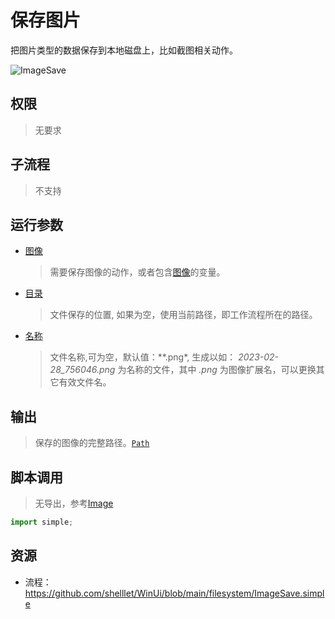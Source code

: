 # 保存图片 
把图片类型的数据保存到本地磁盘上，比如截图相关动作。

![ImageSave](./images/04.png ':size=90%')
## 权限
> 无要求
## 子流程
> 不支持

## 运行参数

* [图像](./types/Image.md)
  > 需要保存图像的动作，或者包含[图像](./types/Image.md)的变量。
* [目录](./types/Path.md)
  > 文件保存的位置, 如果为空，使用当前路径，即工作流程所在的路径。
* [名称](./types/String.md)
  > 文件名称,可为空，默认值：**.png*, 生成以如： *2023-02-28_756046.png* 为名称的文件，其中 *.png* 为图像扩展名，可以更换其它有效文件名。


## 输出
> 保存的图像的完整路径。[`Path`](./types/Image.md)


## 脚本调用

>   无导出，参考[Image](./types/Image.md)
```python
import simple;

```

## 资源

* 流程：https://github.com/shelllet/WinUi/blob/main/filesystem/ImageSave.simple



